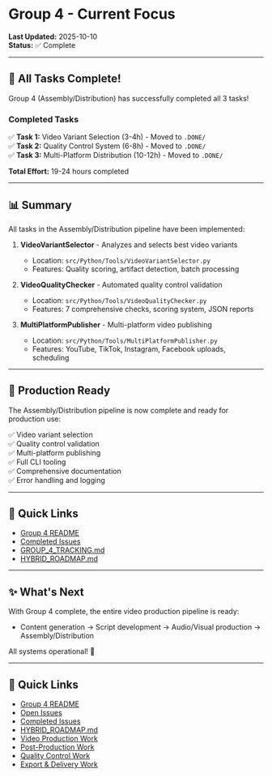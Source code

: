 # Group 4 - Current Focus

**Last Updated:** 2025-10-10  
**Status:** ✅ Complete

---

## 🎉 All Tasks Complete!

Group 4 (Assembly/Distribution) has successfully completed all 3 tasks!

### Completed Tasks

✅ **Task 1:** Video Variant Selection (3-4h) - Moved to `.DONE/`  
✅ **Task 2:** Quality Control System (6-8h) - Moved to `.DONE/`  
✅ **Task 3:** Multi-Platform Distribution (10-12h) - Moved to `.DONE/`

**Total Effort:** 19-24 hours completed

---

## 📊 Summary

All tasks in the Assembly/Distribution pipeline have been implemented:

1. **VideoVariantSelector** - Analyzes and selects best video variants
   - Location: `src/Python/Tools/VideoVariantSelector.py`
   - Features: Quality scoring, artifact detection, batch processing

2. **VideoQualityChecker** - Automated quality control validation
   - Location: `src/Python/Tools/VideoQualityChecker.py`
   - Features: 7 comprehensive checks, scoring system, JSON reports

3. **MultiPlatformPublisher** - Multi-platform video publishing
   - Location: `src/Python/Tools/MultiPlatformPublisher.py`
   - Features: YouTube, TikTok, Instagram, Facebook uploads, scheduling

---

## 🚀 Production Ready

The Assembly/Distribution pipeline is now complete and ready for production use:

✅ Video variant selection  
✅ Quality control validation  
✅ Multi-platform publishing  
✅ Full CLI tooling  
✅ Comprehensive documentation  
✅ Error handling and logging  

---

## 🔗 Quick Links

- [Group 4 README](README.md)
- [Completed Issues](.DONE/)
- [GROUP_4_TRACKING.md](GROUP_4_TRACKING.md)
- [HYBRID_ROADMAP.md](../../docs/roadmaps/HYBRID_ROADMAP.md)

---

## ✨ What's Next

With Group 4 complete, the entire video production pipeline is ready:
- Content generation → Script development → Audio/Visual production → Assembly/Distribution

All systems operational! 🎉

---

## 🔗 Quick Links

- [Group 4 README](README.md)
- [Open Issues](.ISSUES/)
- [Completed Issues](.DONE/)
- [HYBRID_ROADMAP.md](../../docs/roadmaps/HYBRID_ROADMAP.md)
- [Video Production Work](../../issues/resolved/phase-3-implementation/group-8-video-production/)
- [Post-Production Work](../../issues/resolved/phase-3-implementation/group-9-post-production/)
- [Quality Control Work](../../issues/resolved/phase-3-implementation/group-10-quality-control/)
- [Export & Delivery Work](../../issues/resolved/phase-3-implementation/group-11-export-delivery/)
